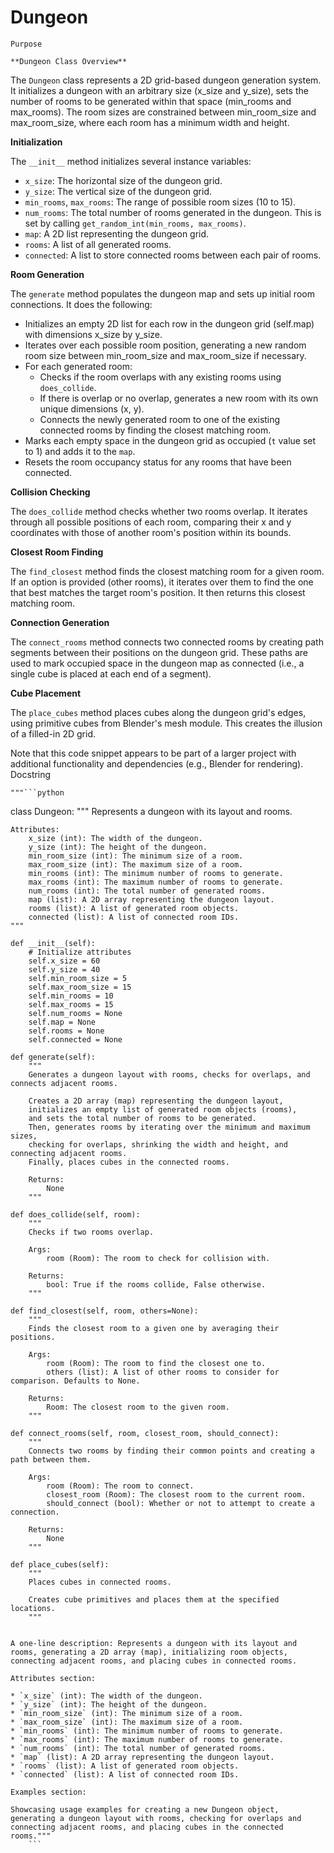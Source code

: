 # Dungeon

    Purpose

    **Dungeon Class Overview**

The `Dungeon` class represents a 2D grid-based dungeon generation system. It initializes a dungeon with an arbitrary size (x_size and y_size), sets the number of rooms to be generated within that space (min_rooms and max_rooms). The room sizes are constrained between min_room_size and max_room_size, where each room has a minimum width and height.

**Initialization**

The `__init__` method initializes several instance variables:

- `x_size`: The horizontal size of the dungeon grid.
- `y_size`: The vertical size of the dungeon grid.
- `min_rooms`, `max_rooms`: The range of possible room sizes (10 to 15).
- `num_rooms`: The total number of rooms generated in the dungeon. This is set by calling `get_random_int(min_rooms, max_rooms)`.
- `map`: A 2D list representing the dungeon grid.
- `rooms`: A list of all generated rooms.
- `connected`: A list to store connected rooms between each pair of rooms.

**Room Generation**

The `generate` method populates the dungeon map and sets up initial room connections. It does the following:

- Initializes an empty 2D list for each row in the dungeon grid (self.map) with dimensions x_size by y_size.
- Iterates over each possible room position, generating a new random room size between min_room_size and max_room_size if necessary.
- For each generated room:
  - Checks if the room overlaps with any existing rooms using `does_collide`.
  - If there is overlap or no overlap, generates a new room with its own unique dimensions (x, y).
  - Connects the newly generated room to one of the existing connected rooms by finding the closest matching room.
- Marks each empty space in the dungeon grid as occupied (`t` value set to 1) and adds it to the `map`.
- Resets the room occupancy status for any rooms that have been connected.

**Collision Checking**

The `does_collide` method checks whether two rooms overlap. It iterates through all possible positions of each room, comparing their x and y coordinates with those of another room's position within its bounds.

**Closest Room Finding**

The `find_closest` method finds the closest matching room for a given room. If an option is provided (other rooms), it iterates over them to find the one that best matches the target room's position. It then returns this closest matching room.

**Connection Generation**

The `connect_rooms` method connects two connected rooms by creating path segments between their positions on the dungeon grid. These paths are used to mark occupied space in the dungeon map as connected (i.e., a single cube is placed at each end of a segment).

**Cube Placement**

The `place_cubes` method places cubes along the dungeon grid's edges, using primitive cubes from Blender's mesh module. This creates the illusion of a filled-in 2D grid.

Note that this code snippet appears to be part of a larger project with additional functionality and dependencies (e.g., Blender for rendering).
    Docstring

    """```python
class Dungeon:
    """
    Represents a dungeon with its layout and rooms.

    Attributes:
        x_size (int): The width of the dungeon.
        y_size (int): The height of the dungeon.
        min_room_size (int): The minimum size of a room.
        max_room_size (int): The maximum size of a room.
        min_rooms (int): The minimum number of rooms to generate.
        max_rooms (int): The maximum number of rooms to generate.
        num_rooms (int): The total number of generated rooms.
        map (list): A 2D array representing the dungeon layout.
        rooms (list): A list of generated room objects.
        connected (list): A list of connected room IDs.
    """

    def __init__(self):
        # Initialize attributes
        self.x_size = 60
        self.y_size = 40
        self.min_room_size = 5
        self.max_room_size = 15
        self.min_rooms = 10
        self.max_rooms = 15
        self.num_rooms = None
        self.map = None
        self.rooms = None
        self.connected = None

    def generate(self):
        """
        Generates a dungeon layout with rooms, checks for overlaps, and connects adjacent rooms.

        Creates a 2D array (map) representing the dungeon layout,
        initializes an empty list of generated room objects (rooms),
        and sets the total number of rooms to be generated.
        Then, generates rooms by iterating over the minimum and maximum sizes,
        checking for overlaps, shrinking the width and height, and connecting adjacent rooms.
        Finally, places cubes in the connected rooms.

        Returns:
            None
        """

    def does_collide(self, room):
        """
        Checks if two rooms overlap.

        Args:
            room (Room): The room to check for collision with.

        Returns:
            bool: True if the rooms collide, False otherwise.
        """

    def find_closest(self, room, others=None):
        """
        Finds the closest room to a given one by averaging their positions.

        Args:
            room (Room): The room to find the closest one to.
            others (list): A list of other rooms to consider for comparison. Defaults to None.

        Returns:
            Room: The closest room to the given room.
        """

    def connect_rooms(self, room, closest_room, should_connect):
        """
        Connects two rooms by finding their common points and creating a path between them.

        Args:
            room (Room): The room to connect.
            closest_room (Room): The closest room to the current room.
            should_connect (bool): Whether or not to attempt to create a connection.

        Returns:
            None
        """

    def place_cubes(self):
        """
        Places cubes in connected rooms.

        Creates cube primitives and places them at the specified locations.
        """

```

A one-line description: Represents a dungeon with its layout and rooms, generating a 2D array (map), initializing room objects, connecting adjacent rooms, and placing cubes in connected rooms.

Attributes section:

* `x_size` (int): The width of the dungeon.
* `y_size` (int): The height of the dungeon.
* `min_room_size` (int): The minimum size of a room.
* `max_room_size` (int): The maximum size of a room.
* `min_rooms` (int): The minimum number of rooms to generate.
* `max_rooms` (int): The maximum number of rooms to generate.
* `num_rooms` (int): The total number of generated rooms.
* `map` (list): A 2D array representing the dungeon layout.
* `rooms` (list): A list of generated room objects.
* `connected` (list): A list of connected room IDs.

Examples section:

Showcasing usage examples for creating a new Dungeon object, generating a dungeon layout with rooms, checking for overlaps and connecting adjacent rooms, and placing cubes in the connected rooms."""
    ```